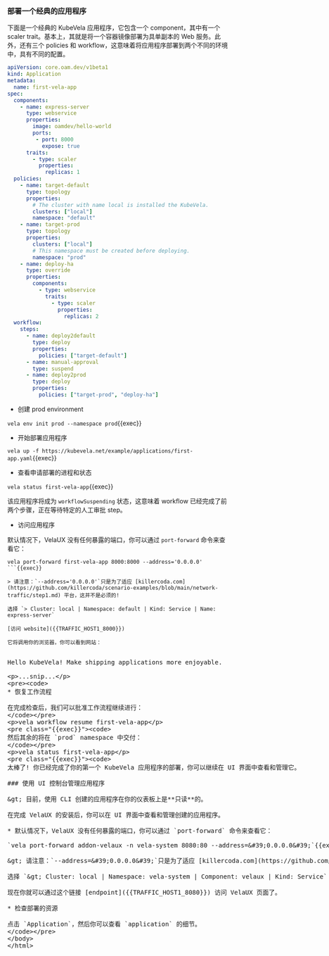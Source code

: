 ### 部署一个经典的应用程序

下面是一个经典的 KubeVela 应用程序，它包含一个 component，其中有一个 scaler trait。基本上，其就是将一个容器镜像部署为具单副本的 Web 服务。此外，还有三个 policies 和 workflow，这意味着将应用程序部署到两个不同的环境中，具有不同的配置。

```yaml
apiVersion: core.oam.dev/v1beta1
kind: Application
metadata:
  name: first-vela-app
spec:
  components:
    - name: express-server
      type: webservice
      properties:
        image: oamdev/hello-world
        ports:
         - port: 8000
           expose: true
      traits:
        - type: scaler
          properties:
            replicas: 1
  policies:
    - name: target-default
      type: topology
      properties:
        # The cluster with name local is installed the KubeVela.
        clusters: ["local"]
        namespace: "default"
    - name: target-prod
      type: topology
      properties:
        clusters: ["local"]
        # This namespace must be created before deploying.
        namespace: "prod"
    - name: deploy-ha
      type: override
      properties:
        components:
          - type: webservice
            traits:
              - type: scaler
                properties:
                  replicas: 2
  workflow:
    steps:
      - name: deploy2default
        type: deploy
        properties:
          policies: ["target-default"]
      - name: manual-approval
        type: suspend
      - name: deploy2prod
        type: deploy
        properties:
          policies: ["target-prod", "deploy-ha"]
```

* 创建 prod environment

`vela env init prod --namespace prod`{{exec}}

* 开始部署应用程序

`vela up -f https://kubevela.net/example/applications/first-app.yaml`{{exec}}

* 查看申请部署的进程和状态

`vela status first-vela-app`{{exec}}

该应用程序将成为 `workflowSuspending` 状态，这意味着 workflow 已经完成了前两个步骤，正在等待特定的人工审批 step。

* 访问应用程序

默认情况下，VelaUX 没有任何暴露的端口，你可以通过 `port-forward` 命令来查看它：

```
vela port-forward first-vela-app 8000:8000 --address='0.0.0.0'
```{{exec}}

> 请注意：`--address='0.0.0.0'`只是为了适应 [killercoda.com](https://github.com/killercoda/scenario-examples/blob/main/network-traffic/step1.md) 平台，这并不是必须的!

选择 `> Cluster: local | Namespace: default | Kind: Service | Name: express-server`

[访问 website]({{TRAFFIC_HOST1_8000}})

它将调用你的浏览器，你可以看到网站：

```
<xmp>
Hello KubeVela! Make shipping applications more enjoyable. 

...snip...
```

* 恢复工作流程

在完成检查后，我们可以批准工作流程继续进行：

```
vela workflow resume first-vela-app
```{{exec}}

然后其余的将在 `prod` namespace 中交付：

```
vela status first-vela-app
```{{exec}}

太棒了! 你已经完成了你的第一个 KubeVela 应用程序的部署，你可以继续在 UI 界面中查看和管理它。

### 使用 UI 控制台管理应用程序

> 目前，使用 CLI 创建的应用程序在你的仪表板上是**只读**的。

在完成 VelaUX 的安装后，你可以在 UI 界面中查看和管理创建的应用程序。

* 默认情况下，VelaUX 没有任何暴露的端口，你可以通过 `port-forward` 命令来查看它：

`vela port-forward addon-velaux -n vela-system 8080:80 --address='0.0.0.0'`{{exec}}

> 请注意：`--address='0.0.0.0'`只是为了适应 [killercoda.com](https://github.com/killercoda/scenario-examples/blob/main/network-traffic/step1.md) 平台，这并不是必须的!

选择 `> Cluster: local | Namespace: vela-system | Component: velaux | Kind: Service`

现在你就可以通过这个链接 [endpoint]({{TRAFFIC_HOST1_8080}}) 访问 VelaUX 页面了。

* 检查部署的资源

点击 `Application`，然后你可以查看 `application` 的细节。
